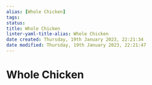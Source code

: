 ```yaml
---
alias: [Whole Chicken]
tags: 
status:
title: Whole Chicken
linter-yaml-title-alias: Whole Chicken
date created: Thursday, 19th January 2023, 22:21:34
date modified: Thursday, 19th January 2023, 22:21:47
---
```


# Whole Chicken